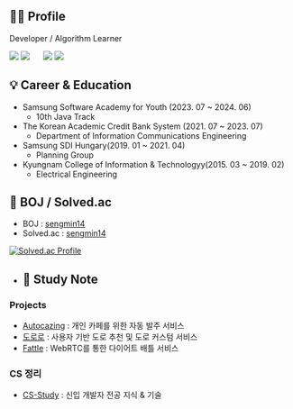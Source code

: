 <h2>🙋‍♂️ Profile</h2>

Developer / Algorithm Learner

<img src="https://img.shields.io/badge/JavaScript-F7DF1E?style=flat-for-the-badge&logo=JavaScript&logoColor=white"/> <img src="https://img.shields.io/badge/Java-007396?style=flat&logo=Java&logoColor=white"/>
&nbsp;&nbsp;&nbsp;&nbsp; 
<img src="https://img.shields.io/badge/React-61DAFB?style=flat-for-the-badge&logo=React&logoColor=white"/> 
<img src="https://img.shields.io/badge/Spring-6DB33F?style=flat&logo=Spring&logoColor=white">

<h2>💡 Career & Education</h2>

- Samsung Software Academy for Youth (2023. 07 ~ 2024. 06)
  - 10th Java Track
- The Korean Academic Credit Bank System (2021. 07 ~ 2023. 07)
  - Department of Information Communications Engineering
- Samsung SDI Hungary(2019. 01 ~ 2021. 04)
  - Planning Group
- Kyungnam College of Information & Technologyy(2015. 03 ~ 2019. 02)
  - Electrical Engineering


<h2>📃 BOJ / Solved.ac</h2>

* BOJ : [sengmin14](https://www.acmicpc.net/user/sengmin14)
* Solved.ac : [sengmin14](https://solved.ac/profile/sengmin14) 

[![Solved.ac Profile](http://mazassumnida.wtf/api/v2/generate_badge?boj=sengmin14)](https://solved.ac/sengmin14/)

* <h2>📁 Study Note</h2>

<h3>Projects</h3>

* [Autocazing](https://github.com/sengmin14/Autocazing) : 개인 카페를 위한 자동 발주 서비스
* [도로로](https://github.com/do-ro-ro/dororo) : 사용자 기반 도로 추천 및 도로 커스텀 서비스 
* [Fattle](https://github.com/sengmin14/FATTLE) : WebRTC를 통한 다이어트 배틀 서비스

<h3>CS 정리</h3>

* [CS-Study](https://github.com/sengmin14/CS-Study) : 신입 개발자 전공 지식 & 기술
